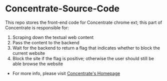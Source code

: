 # Concentrate-Source-Code
This repo stores the front-end code for Concentrate chrome ext; this part of Concentrate is responsible for:
1. Scraping down the textual web content
2. Pass the content to the backend
3. Wait for the backend to return a flag that indicates whether to block the current website
4. Block the site if the flag is positive; otherwise the user should still be able browse the website
- For more info, please visit [Concentrate's Homepage](https://sites.google.com/view/concentrat-/home?authuser=0)
